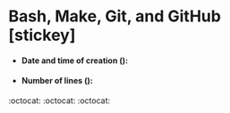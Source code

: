 # Bash, Make, Git, and GitHub [stickey]

- #### Date and time of creation (): 
- #### Number of lines (): 

:octocat: :octocat: :octocat:
